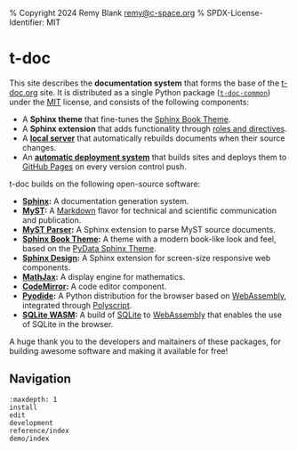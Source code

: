 % Copyright 2024 Remy Blank <remy@c-space.org>
% SPDX-License-Identifier: MIT

# t-doc

This site describes the **documentation system** that forms the base of the
[t-doc.org](https://t-doc.org/) site. It is distributed as a single Python
package ([`t-doc-common`](https://pypi.org/project/t-doc-common/)) under the
[MIT](https://opensource.org/license/mit) license, and consists of the following
components:

- A **Sphinx theme** that fine-tunes the
  [Sphinx Book Theme](https://sphinx-book-theme.readthedocs.io/).
- A **Sphinx extension** that adds functionality through
  [roles and directives](reference/elements.md).
- A **[local server](edit.md#edit-documents)** that automatically rebuilds
  documents when their source changes.
- An **[automatic deployment system](edit.md#deploy-documents)** that builds
  sites and deploys them to [GitHub Pages](https://pages.github.com/) on every
  version control push.

t-doc builds on the following open-source software:

- **[Sphinx](https://www.sphinx-doc.org/):** A documentation generation system.
- **[MyST](https://mystmd.org/):** A
  [Markdown](https://en.wikipedia.org/wiki/Markdown) flavor for technical and
  scientific communication and publication.
- **[MyST Parser](https://myst-parser.readthedocs.io/):** A Sphinx extension to
  parse MyST source documents.
- **[Sphinx Book Theme](https://sphinx-book-theme.readthedocs.io/):** A theme
  with a modern book-like look and feel, based on the
  [PyData Sphinx Theme](https://pydata-sphinx-theme.readthedocs.io/).
- **[Sphinx Design](https://sphinx-design.readthedocs.io/):** A Sphinx extension
  for screen-size responsive web components.
- **[MathJax](https://www.mathjax.org/):** A display engine for mathematics.
- **[CodeMirror](https://codemirror.net/):** A code editor component.
- **[Pyodide](https://pyodide.org/):** A Python distribution for the browser
  based on [WebAssembly](https://webassembly.org/), integrated through
  [Polyscript](https://pyscript.github.io/polyscript/).
- **[SQLite WASM](https://sqlite.org/wasm/):** A build of
  [SQLite](https://sqlite.org/) to [WebAssembly](https://webassembly.org/) that
  enables the use of SQLite in the browser.

A huge thank you to the developers and maitainers of these packages, for
building awesome software and making it available for free!

## Navigation

```{toctree}
:maxdepth: 1
install
edit
development
reference/index
demo/index
```
